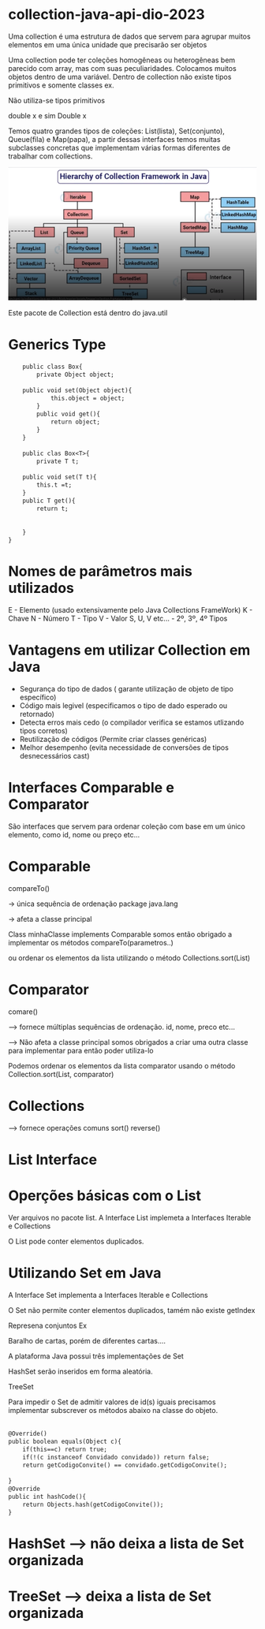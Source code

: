 # collection-java-api-dio-2023

Uma collection é uma estrutura de dados que servem para agrupar muitos elementos em uma única unidade que precisarão ser objetos

Uma collection pode ter coleções homogêneas ou heterogêneas bem parecido com array, mas com suas peculiaridades.
Colocamos muitos objetos dentro de uma variável.
Dentro de collection não existe tipos primitivos e somente classes ex. 

Não utiliza-se tipos primitivos

double x
e sim
Double x

Temos quatro grandes tipos de coleções: List(lista), Set(conjunto), Queue(fila) e Map(papa), a partir dessas interfaces temos muitas subclasses concretas que implementam várias formas diferentes de trabalhar com collections.

![Alt text](image.png)

Este pacote de Collection está dentro do java.util

# Generics Type

```
    public class Box{
        private Object object;
    
    public void set(Object object){
            this.object = object;
        }
        public void get(){
            return object;
        }
    }

    public clas Box<T>{
        private T t;

    public void set(T t){
        this.t =t;
    }
    public T get(){
        return t;

    
    }
}
```
# Nomes de parâmetros mais utilizados

E - Elemento (usado extensivamente pelo Java Collections FrameWork)
K - Chave
N - Número
T - Tipo
V - Valor
S, U, V etc... - 2º, 3º, 4º Tipos

# Vantagens em utilizar Collection em Java

- Segurança do tipo de dados ( garante utilização de objeto de tipo específico)
- Código mais legivel        (especificamos o tipo de dado esperado ou retornado)
- Detecta erros mais cedo    (o compilador verifica se estamos utlizando tipos corretos)
- Reutilização de códigos    (Permite criar classes genéricas)
- Melhor desempenho          (evita necessidade de conversões de tipos desnecessários cast)  

# Interfaces Comparable e Comparator

São interfaces que servem para ordenar coleção com base em um único elemento, como id, nome ou preço etc...

# Comparable 

compareTo()

-> única sequência de ordenação  package java.lang

-> afeta a classe principal


Class minhaClasse implements Comparable<MinhaClasse>
somos então obrigado a implementar os métodos compareTo(parametros..)

ou ordenar os elementos da lista utilizando o método Collections.sort(List)

# Comparator 

comare()

--> fornece múltiplas sequências de ordenação. id, nome, preco etc...

--> Não afeta a classe principal somos obrigados a criar uma outra classe para implementar para então poder utiliza-lo

Podemos ordenar os elementos da lista comparator usando o método Collection.sort(List, comparator)

# Collections

--> fornece operações comuns sort() reverse()

# List Interface

# Operções básicas com o List

Ver arquivos no pacote list.
A Interface List implemeta a Interfaces Iterable e Collections


O List pode conter elementos duplicados.

# Utilizando Set em Java

A Interface Set implementa a Interfaces Iterable e Collections

O Set não permite conter elementos duplicados, tamém não existe getIndex

Represena conjuntos 
Ex 

Baralho de cartas, porém de diferentes cartas....

A plataforma Java possui três implementações de Set

HashSet serão inseridos em forma aleatória.

TreeSet 

Para impedir o Set de admitir valores de id(s) iguais precisamos implementar subscrever os métodos abaixo na classe do objeto. 
```

@Override()
public boolean equals(Object c){
    if(this==c) return true;
    if(!(c instanceof Convidado convidado)) return false;
    return getCodigoConvite() == convidado.getCodigoConvite();
    
}
@Override
public int hashCode(){
    return Objects.hash(getCodigoConvite());
}
```

# HashSet --> não deixa a lista de Set organizada

# TreeSet --> deixa a lista de Set organizada














